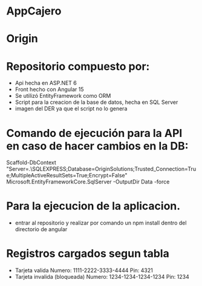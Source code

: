 # AppCajero
# Origin
# Repositorio compuesto por:
* Api hecha en ASP.NET 6
* Front hecho con Angular 15
* Se utilizó EntityFramework como ORM
* Script para la creacion de la base de datos, hecha en SQL Server
* imagen del DER ya que el script no lo genera

# Comando de ejecución para la API en caso de hacer cambios en la DB:
Scaffold-DbContext "Server=.\SQLEXPRESS;Database=OriginSolutions;Trusted_Connection=True;MultipleActiveResultSets=True;Encrypt=False" Microsoft.EntityFrameworkCore.SqlServer -OutputDir Data -force

# Para la ejecucion de la aplicacion.
* entrar al repositorio y realizar por comando un npm install dentro del directorio de angular

# Registros cargados segun tabla
* Tarjeta valida
    Numero: 1111-2222-3333-4444
    Pin: 4321
* Tarjeta invalida (bloqueada)
    Numero: 1234-1234-1234-1234
    Pin: 1234
